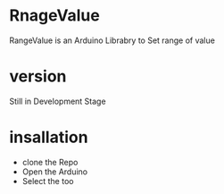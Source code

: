 # RnageValue
RangeValue is an Arduino Librabry to Set range of value 

# version 
Still in Development Stage

# insallation 
- clone the Repo 
- Open the Arduino 
- Select the too
